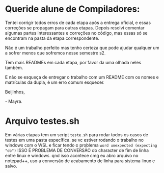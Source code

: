 # Queride alune de Compiladores:

Tentei corrigir todos erros de cada etapa após a entrega oficial, e essas correções se propagam para outras etapas.
Depois resolvi comentar algumas partes interessantes e correções no código, mas essas só se encontram na pasta da etapa correspondente.

Não é um trabalho perfeito mas tenho certeza que pode ajudar qualquer um a sofrer menos que sofremos nesse semestre s2.

Tem mais READMEs em cada etapa, por favor da uma olhada neles também.

E não se esqueça de entregar o trabalho com um README com os nomes e matrículas da dupla, é um erro comum esquecer.

Beijinhos,

\- Mayra.

# Arquivo testes.sh

Em várias etapas tem um script `teste.sh` para rodar todos os casos de testes em uma pasta específica. se vc estiver rodando o trabalho no windows com o WSL e ficar tendo o problema `word unexpected (expecting "do")` ISSO É PROBLEMA DE CONVERSÃO do character de fim de linha entre linux e windows. qnd isso acontece cmg eu abro arquivo no notepad++, uso a conversão de acabamento de linha para sistema linux e salvo.
